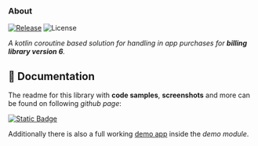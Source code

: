 ### About

[![Release](https://jitpack.io/v/MFlisar/KotBilling.svg)](https://jitpack.io/#MFlisar/KotBilling)
![License](https://img.shields.io/github/license/MFlisar/KotBilling)

<i>A kotlin coroutine based solution for handling in app purchases for **billing library version 6**.</i>

## :book: Documentation

The readme for this library with **code samples**, **screenshots** and more can be found on following *github page*:

[![Static Badge](https://img.shields.io/badge/Open%20Documentation-lightgreen?style=for-the-badge&logo=github&logoColor=black)](https://mflisar.github.io/github-docs/libraries/kotbilling/)

Additionally there is also a full working [demo app](demo) inside the *demo module*.